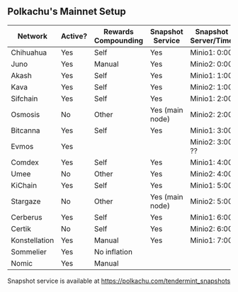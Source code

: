 ## Polkachu's Mainnet Setup

| Network       | Active? | Rewards Compounding | Snapshot Service | Snapshot Server/Time | Tenderduty | RPC | State Sync | Backup Server |
| ------------- | ------- | ------------------- | ---------------- | -------------------- | ---------- | --- | ---------- | ------------- |
| Chihuahua     | Yes     | Self                | Yes              | Minio1: 0:00         | Yes        | Yes | Yes        | Yes           |
| Juno          | Yes     | Manual              | Yes              | Minio2: 0:00         | Yes        | Yes |            | Yes           |
| Akash         | Yes     | Self                | Yes              | Minio1: 1:00         | Yes        | Yes |            | Yes           |
| Kava          | Yes     | Self                | Yes              | Minio2: 1:00         | Yes        | Yes | Yes        | Yes           |
| Sifchain      | Yes     | Self                | Yes              | Minio1: 2:00         | Yes        | Yes | Yes        | Yes           |
| Osmosis       | No      | Other               | Yes (main node)  | Minio2: 2:00         | No need    | Yes | Yes        |               |
| Bitcanna      | Yes     | Self                | Yes              | Minio1: 3:00         | Yes        | Yes | Yes        | Yes           |
| Evmos         | Yes     |                     |                  | Minio2: 3:00 ??      |            |     |            |               |
| Comdex        | Yes     | Self                | Yes              | Minio1: 4:00         | Yes        | Yes | Yes        | Yes           |
| Umee          | No      | Other               | Yes              | Minio2: 4:00         | No need    | Yes | Yes        | Yes           |
| KiChain       | Yes     | Self                | Yes              | Minio1: 5:00         | Yes        | Yes | Yes        | Yes           |
| Stargaze      | No      | Other               | Yes (main node)  | Minio2: 5:00         | No need    | Yes |            |               |
| Cerberus      | Yes     | Self                | Yes              | Minio1: 6:00         | Yes        | Yes | Yes        | Yes           |
| Certik        | No      | Self                | Yes              | Minio2: 6:00         | Yes        | Yes | Yes        | Yes           |
| Konstellation | Yes     | Manual              | Yes              | Minio1: 7:00         | Yes        | Yes | Yes        | Yes           |
| Sommelier     | Yes     | No inflation        |                  |                      |            |     |            |               |
| Nomic         | Yes     | Manual              |                  |                      |            |     |            |               |

Snapshot service is available at https://polkachu.com/tendermint_snapshots
